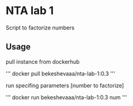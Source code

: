 # NTA lab 1
Script to factorize numbers

## Usage
pull instance from dockerhub 

'''
docker pull bekeshevaaa/nta-lab-1:0.3
'''

run specifing parameters [number to factorize]

'''
docker run bekeshevaaa/nta-lab-1:0.3 num
'''
